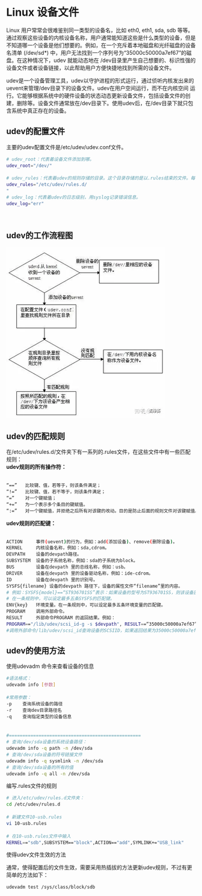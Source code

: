 # Linux 设备文件

Linux  用户常常会很难鉴别同一类型的设备名，比如 eth0, eth1, sda, sdb  等等。通过观察这些设备的内核设备名称，用户通常能知道这些是什么类型的设备，但是不知道哪一个设备是他们想要的。例如，在一个充斥着本地磁盘和光纤磁盘的设备名清单  (/dev/sd*) 中，用户无法找到一个序列号为“35000c50000a7ef67”的磁盘。在这种情况下，udev 就能动态地在  /dev目录里产生自己想要的、标识性强的设备文件或者设备链接，以此帮助用户方便快捷地找到所需的设备文件。

udev是一个设备管理工具，udev以守护进程的形式运行，通过侦听内核发出来的uevent来管理/dev目录下的设备文件。udev在用户空间运行，而不在内核空间 运行。它能够根据系统中的硬件设备的状态动态更新设备文件，包括设备文件的创建，删除等。设备文件通常放在/dev目录下。使用udev后，在/dev目录下就只包含系统中真正存在的设备。

## udev的配置文件

主要的udev配置文件是/etc/udev/udev.conf文件。

```bash
# udev_root：代表着设备文件添加到哪。
udev_root="/dev/"

# udev_rules：代表着udev的规则存储的目录。这个目录存储的是以.rules结束的文件。每一个文件处理一系列规则来帮助udev分配名字给设备文件以保证能被内核识别。你的/etc/udev/rules.d下面可能有好几个udev规则文件，这些文件一部分是udev包安装的，另外一部分则是可能是别的硬件或者软件包生成的。该目录下有多个文件时，udev读取文件是按照文件名的ASCII字母顺序来读取的，如果udev一旦找到了与新加入的设备匹配的规则，udev 就会根据规则定义的措施对新设备进行配置。同时不再读后续的规则文件。
udev_rules="/etc/udev/rules.d/
"
# udev_log：代表着udev的日志级别，用syslog记录错误信息。
udev_log="err"
```

‍

## udev的工作流程图

​![v2-9bc0bc0f12a7b543164d5d430df59b2e_720w](assets/v2-9bc0bc0f12a7b543164d5d430df59b2e_720w-20240205175712-rjshozs.webp)​

## udev的匹配规则

在/etc/udev/rules.d/文件夹下有一系列的.rules文件，在这些文件中有一些匹配规则：  
**udev规则的所有操作符：**

```bash

“==”   比较键、值，若等于，则该条件满足；
“!=”   比较键、值，若不等于，则该条件满足；
“=”    对一个键赋值；
“+=”   为一个表示多个条目的键赋值。
“:=”   对一个键赋值，并拒绝之后所有对该键的改动。目的是防止后面的规则文件对该键赋值。
```

**udev规则的匹配键：**

```bash

ACTION     事件(uevent)的行为，例如：add(添加设备)、remove(删除设备)。
KERNEL     内核设备名称，例如：sda,cdrom。
DEVPATH    设备的devpath路径。
SUBSYSTEM  设备的子系统名称，例如：sda的子系统为block。
BUS        设备在devpath 里的总线名称，例如：usb。
DRIVER     设备在devpath 里的设备驱动名称，例如：ide-cdrom。
ID         设备在devpath 里的识别号。
SYSFS{filename} 设备的devpath 路径下，设备的属性文件“filename”里的内容。
# 例如：SYSFS{model}==“ST936701SS”表示：如果设备的型号为ST936701SS，则该设备匹配该匹配键。
# 在一条规则中，可以设定最多五条SYSFS的匹配键。
ENV{key}   环境变量。在一条规则中，可以设定最多五条环境变量的匹配键。
PROGRAM    调用外部命令。
RESULT     外部命令PROGRAM 的返回结果。例如：
PROGRAM=="/lib/udev/scsi_id-g -s $devpath", RESULT==“35000c50000a7ef67”
#调用外部命令/lib/udev/scsi_id查询设备的SCSIID，如果返回结果为35000c50000a7ef67，则该设备匹配该匹配键。
```

## udev的使用方法

使用udevadm 命令来查看设备的信息

```bash
#语法格式：
udevadm info [参数]

#常用参数：
-p	  查询系统设备的路径
-r	  查询dev目录路径名
-q	  查询指定类型的设备信息


#=================================================
# 查询/dev/sda设备的系统设备路径：
udevadm info -q path -n /dev/sda
# 查询/dev/sda设备的符号链接文件
udevadm info -q sysmlink -n /dev/sda 
# 查询/dev/sda设备的所有的值
udevadm info -q all -n /dev/sda
```

编写.rules文件的规则

```bash
# 进入/etc/udev/rules.d文件夹：
cd /etc/udev/rules.d

# 新建文件10-usb.rules
vi 10-usb.rules

# 在10-usb.rules文件中输入
KERNEL=="sdb",SUBSYSTEM=="block",ACTION=="add",SYMLINK+="USB_link"

```

使得udev文件生效的方法

通常，使得配置后的文件生效，需要采用热插拔的方法更新udev规则，不过有更简单的方法如下：

```bash
udevadm test /sys/class/block/sdb
```
